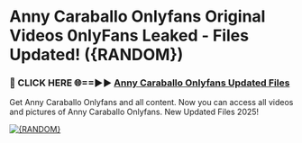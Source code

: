 # Anny Caraballo Onlyfans Original Videos 0nlyFans Leaked - Files Updated! ({RANDOM})

<h3>🔴 CLICK HERE 🌐==►► <a href="https://betterlinks.top/A2PfLJ" rel="nofollow">Anny Caraballo Onlyfans Updated Files</a></h3>

Get Anny Caraballo Onlyfans and all content. Now you can access all videos and pictures of Anny Caraballo Onlyfans. New Updated Files 2025!

[![{RANDOM}](https://i.imgur.com/ppqm5kG.gif)](https://betterlinks.top/A2PfLJ)